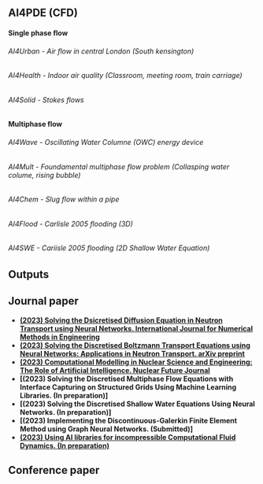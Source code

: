 ## AI4PDE (CFD)

#### Single phase flow 
###### AI4Urban  - Air flow in central London (South kensington) 
###### AI4Health - Indoor air quality (Classroom, meeting room, train carriage)
###### AI4Solid  - Stokes flows
#### Multiphase flow
###### AI4Wave  - Oscillating Water Columne (OWC) energy device 
###### AI4Mult  - Foundamental multiphase flow problem (Collasping water colume, rising bubble)
###### AI4Chem  - Slug flow within a pipe 
###### AI4Flood - Carlisle 2005 flooding (3D)
###### AI4SWE   - Cariisle 2005 flooding (2D Shallow Water Equation)

## Outputs

## **Journal paper**
- **[(2023) Solving the Dsicretised Diffusion Equation in Neutron Transport using Neural Networks. International Journal for Numerical Methods in Engineering](http://doi.org/10.1002/nme.7321)**
- **[(2023) Solving the Discretised Boltzmann Transport Equations using Neural Networks: Applications in Neutron Transport. arXiv preprint](https://doi.org/10.48550/arXiv.2301.09991)**
- **[(2023) Computational Modelling in Nuclear Science and Engineering: The Role of Artificial Intelligence. Nuclear Future Journal](https://www.nuclearinst.com/Nuclear-Future-19)**
- **[(2023) Solving the Discretised
Multiphase Flow Equations with Interface Capturing on Structured Grids Using Machine Learning
Libraries. (In preparation)]**
- **[(2023) Solving the Discretised Shallow Water Equations Using Neural Networks. (In preparation)]**
- **[(2023) Implementing the Discontinuous-Galerkin Finite Element Method using Graph Neural Networks. (Submitted)]**
- **[(2023) Using AI libraries for incompressible Computational Fluid Dynamics. (In preparation)](https://www.imperial.ac.uk/people/boyang.chen16/document/10322/AI_for_CFD/?AI_for_CFD.pdf)**

## Conference paper 


